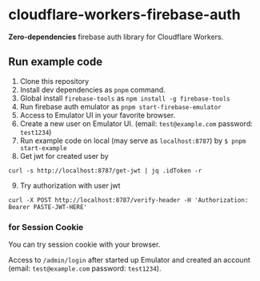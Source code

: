 # cloudflare-workers-firebase-auth

**Zero-dependencies** firebase auth library for Cloudflare Workers.


## Run example code

1. Clone this repository
2. Install dev dependencies as `pnpm` command.
3. Global install `firebase-tools` as `npm install -g firebase-tools`
4. Run firebase auth emulator as `pnpm start-firebase-emulator`
5. Access to Emulator UI in your favorite browser.
6. Create a new user on Emulator UI. (email: `test@example.com` password: `test1234`)
7. Run example code on local (may serve as `localhost:8787`) by `$ pnpm start-example`
8. Get jwt for created user by
```shell
curl -s http://localhost:8787/get-jwt | jq .idToken -r
```
9.  Try authorization with user jwt 
```shell
curl -X POST http://localhost:8787/verify-header -H 'Authorization: Bearer PASTE-JWT-HERE'
```

### for Session Cookie

You can try session cookie with your browser.

Access to `/admin/login` after started up Emulator and created an account (email: `test@example.com` password: `test1234`).